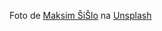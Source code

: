 Foto de <a href="https://unsplash.com/de/@mavredium?utm_source=unsplash&utm_medium=referral&utm_content=creditCopyText">Maksim ŠiŠlo</a> na <a href="https://unsplash.com/pt-br/fotografias/bT-FJLw3kMk?utm_source=unsplash&utm_medium=referral&utm_content=creditCopyText">Unsplash</a>
